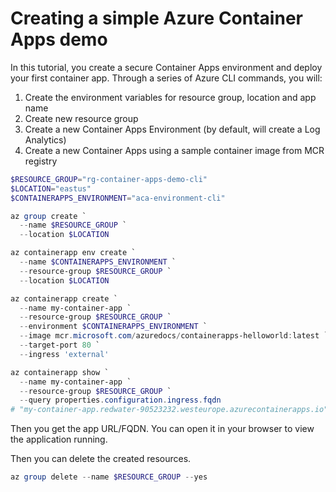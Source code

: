 # Creating a simple Azure Container Apps demo

In this tutorial, you create a secure Container Apps environment and deploy your first container app.
Through a series of Azure CLI commands, you will:
1. Create the environment variables for resource group, location and app name
2. Create new resource group
3. Create a new Container Apps Environment (by default, will create a Log Analytics)
4. Create a new Container Apps using a sample container image from MCR registry

```powershell
$RESOURCE_GROUP="rg-container-apps-demo-cli"
$LOCATION="eastus"
$CONTAINERAPPS_ENVIRONMENT="aca-environment-cli"

az group create `
  --name $RESOURCE_GROUP `
  --location $LOCATION

az containerapp env create `
  --name $CONTAINERAPPS_ENVIRONMENT `
  --resource-group $RESOURCE_GROUP `
  --location $LOCATION

az containerapp create `
  --name my-container-app `
  --resource-group $RESOURCE_GROUP `
  --environment $CONTAINERAPPS_ENVIRONMENT `
  --image mcr.microsoft.com/azuredocs/containerapps-helloworld:latest `
  --target-port 80 `
  --ingress 'external'

az containerapp show `
  --name my-container-app `
  --resource-group $RESOURCE_GROUP `
  --query properties.configuration.ingress.fqdn
# "my-container-app.redwater-90523232.westeurope.azurecontainerapps.io"
```

Then you get the app URL/FQDN. You can open it in your browser to view the application running.

Then you can delete the created resources.

```powershell
az group delete --name $RESOURCE_GROUP --yes
```